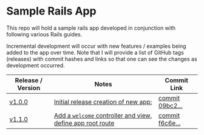 # Sample Rails App

This repo will hold a sample rails app developed in conjunction with following
various Rails guides.

Incremental development will occur with new features / examples being added to
the app over time. Note that I will provide a list of GitHub tags (releases) with
commit hashes and links so that one can see the changes as development occurred.

| Release / Version                                                          | Notes                                                                       | Commit Link                                                                                                     |
|----------------------------------------------------------------------------|-----------------------------------------------------------------------------|-----------------------------------------------------------------------------------------------------------------|
| [v1.0.0](https://github.com/depasqua/sample_rails_app/releases/tag/v1.0.0) | [Initial release creation of new app:](docs/step1.md)                       | [commit 09bc2...](https://github.com/depasqua/sample_rails_app/commit/09bc201e9aa7d50d8d2c235c09336bb2da259ee5) ||
| [v1.1.0](https://github.com/depasqua/sample_rails_app/releases/tag/v1.1.0)                                                              | [Add a `welcome` controller and view, define app root route](docs/step2.md) | [commit f6c6e...](https://github.com/depasqua/sample_rails_app/commit/f6c6e1595800821ff5192223a5654e27d9ef80d5) ||